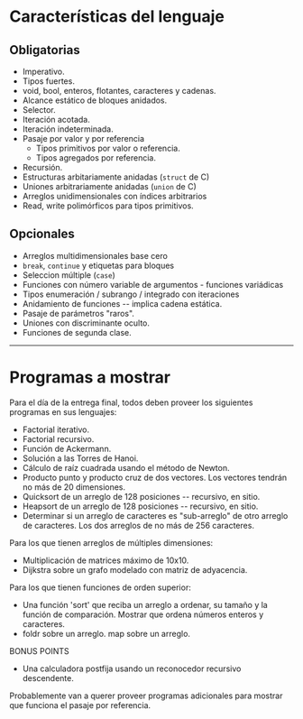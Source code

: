 Características del lenguaje
============================

## Obligatorias

* Imperativo.
* Tipos fuertes.
* void, bool, enteros, flotantes, caracteres y cadenas.
* Alcance estático de bloques anidados.
* Selector.
* Iteración acotada.
* Iteración indeterminada.
* Pasaje por valor y por referencia
  * Tipos primitivos por valor o referencia.
  * Tipos agregados por referencia.
* Recursión.
* Estructuras arbitariamente anidadas (`struct` de C)
* Uniones arbitrariamente anidadas (`union` de C)
* Arreglos unidimensionales con índices arbitrarios
* Read, write polimórficos para tipos primitivos.

## Opcionales

* Arreglos multidimensionales base cero
* `break`, `continue` y etiquetas para bloques
* Seleccion múltiple (`case`)
* Funciones con número variable de argumentos - funciones variádicas
* Tipos enumeración / subrango / integrado con iteraciones
* Anidamiento de funciones -- implica cadena estática.
* Pasaje de parámetros "raros".
* Uniones con discriminante oculto.
* Funciones de segunda clase.

******

Programas a mostrar
===================

Para el día de la entrega final, todos deben proveer los siguientes
programas en sus lenguajes:

* Factorial iterativo.
* Factorial recursivo.
* Función de Ackermann.
* Solución a las Torres de Hanoi.
* Cálculo de raíz cuadrada usando el método de Newton.
* Producto punto y producto cruz de dos vectores. Los vectores tendrán no más de 20 dimensiones.
* Quicksort de un arreglo de 128 posiciones -- recursivo, en sitio.
* Heapsort de un arreglo de 128 posiciones -- recursivo, en sitio.
* Determinar si un arreglo de caracteres es "sub-arreglo" de otro
  arreglo de caracteres. Los dos arreglos de no más de 256 caracteres.

Para los que tienen arreglos de múltiples dimensiones:

* Multiplicación de matrices máximo de 10x10.
* Dijkstra sobre un grafo modelado con matriz de adyacencia.

Para los que tienen funciones de orden superior:

* Una función 'sort' que reciba un arreglo a ordenar, su tamaño y la
  función de comparación. Mostrar que ordena números enteros y
  caracteres.
* foldr sobre un arreglo. map sobre un arreglo.

BONUS POINTS

* Una calculadora postfija usando un reconocedor recursivo descendente.

Probablemente van a querer proveer programas adicionales para mostrar
que funciona el pasaje por referencia.
